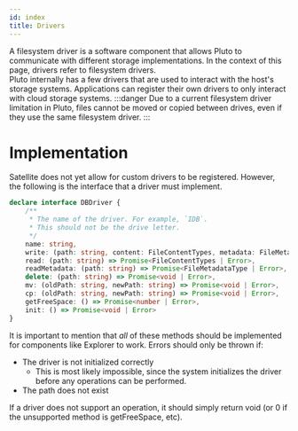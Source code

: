```yaml
---
id: index
title: Drivers
---
```

A filesystem driver is a software component that allows Pluto to communicate with different storage implementations.
In the context of this page, drivers refer to filesystem drivers.  
Pluto internally has a few drivers that are used to interact with the host's storage systems.
Applications can register their own drivers to only interact with cloud storage systems.
:::danger
Due to a current filesystem driver limitation in Pluto,
files cannot be moved or copied between drives, even if they use the same filesystem driver.
:::
# Implementation
Satellite does not yet allow for custom drivers to be registered.
However, the following is the interface that a driver must implement.
```ts
declare interface DBDriver {
    /**
     * The name of the driver. For example, `IDB`.
     * This should not be the drive letter.
     */
    name: string,
    write: (path: string, content: FileContentTypes, metadata: FileMetadataType) => Promise<void | Error>,
    read: (path: string) => Promise<FileContentTypes | Error>,
    readMetadata: (path: string) => Promise<FileMetadataType | Error>,
    delete: (path: string) => Promise<void | Error>,
    mv: (oldPath: string, newPath: string) => Promise<void | Error>,
    cp: (oldPath: string, newPath: string) => Promise<void | Error>,
    getFreeSpace: () => Promise<number | Error>,
    init: () => Promise<void | Error>
}
```
It is important to mention that *all* of these methods should be implemented for components like Explorer to work.
Errors should only be thrown if:
- The driver is not initialized correctly
    - This is most likely impossible, since the system initializes the driver before any operations can be performed.
- The path does not exist

If a driver does not support an operation, it should simply return void
(or 0 if the unsupported method is getFreeSpace, etc).